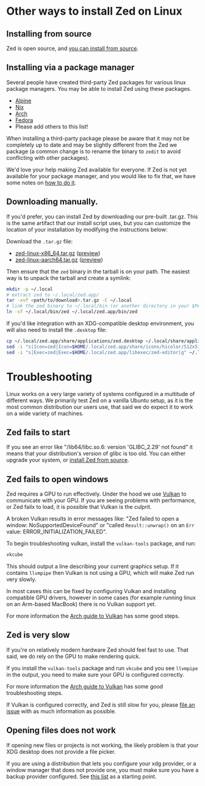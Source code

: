 # Other ways to install Zed on Linux

## Installing from source

Zed is open source, and [you can install from source](./development/linux.md).

## Installing via a package manager

Several people have created third-party Zed packages for various linux package managers. You may be able to install Zed using these packages.

* [Alpine](https://pkgs.alpinelinux.org/package/edge/testing/x86_64/zed)
* [Nix](https://search.nixos.org/packages?show=zed-editor)
* [Arch](https://archlinux.org/packages/extra/x86_64/zed/)
* [Fedora](https://fedora.pkgs.org/40/terra/zed-preview-0:0.142.1-pre1.fc40.aarch64.rpm.html)
* Please add others to this list!

When installing a third-party package please be aware that it may not be completely up to date and may be slightly different from the Zed we package (a common change is to rename the binary to `zedit` to avoid conflicting with other packages).

We'd love your help making Zed available for everyone. If Zed is not yet available for your package manager, and you would like to fix that, we have some notes on [how to do it](./development/linux.md#notes-for-packaging-zed).

## Downloading manually.

If you'd prefer, you can install Zed by downloading our pre-built .tar.gz. This is the same artifact that our install script uses, but you can customize the location of your installation by modifying the instructions below:

Download the `.tar.gz` file:

* [zed-linux-x86_64.tar.gz](https://zed.dev/api/releases/stable/latest/zed-linux-x86_64.tar.gz) ([preview](https://zed.dev/api/releases/preview/latest/zed-linux-x86_64.tar.gz))
* [zed-linux-aarch64.tar.gz](https://zed.dev/api/releases/stable/latest/zed-linux-x86_64.tar.gz)
 ([preview](https://zed.dev/api/releases/preview/latest/zed-linux-x86_64.tar.gz))

Then ensure that the `zed` binary in the tarball is on your path. The easiest way is to unpack the tarball and create a symlink:

```sh
mkdir -p ~/.local
# extract zed to ~/.local/zed.app/
tar -xvf <path/to/download>.tar.gz -C ~/.local
# link the zed binary to ~/.local/bin (or another directory in your $PATH)
ln -sf ~/.local/bin/zed ~/.local/zed.app/bin/zed
```

If you'd like integration with an XDG-compatible desktop environment, you will also need to install the `.desktop` file:

```sh
cp ~/.local/zed.app/share/applications/zed.desktop ~/.local/share/applications/zed.desktop
sed -i "s|Icon=zed|Icon=$HOME/.local/zed.app/share/icons/hicolor/512x512/apps/zed.png|g" ~/.local/share/applications/zed.desktop
sed -i "s|Exec=zed|Exec=$HOME/.local/zed.app/libexec/zed-editor|g" ~/.local/share/applications/zed.desktop
```

# Troubleshooting

Linux works on a very large variety of systems configured in a multitude of different ways. We primarily test Zed on a vanilla Ubuntu setup, as it is the most common distribution our users use, that said we do expect it to work on a wide variety of machines.

## Zed fails to start

If you see an error like "/lib64/libc.so.6: version 'GLIBC_2.29' not found" it means that your distribution's version of glibc is too old. You can either upgrade your system, or [install Zed from source](./development/linux.md).

## Zed fails to open windows

Zed requires a GPU to run effectively. Under the hood we use [Vulkan](https://www.vulkan.org/) to communicate with your GPU. If you are seeing problems with performance, or Zed failx to load, it is possible that Vulkan is the culprit.

A broken Vulkan results in error messages like: "Zed failed to open a window: NoSupportedDeviceFound" or "called `Result::unwrap()` on an `Err` value: ERROR_INITIALIZATION_FAILED".

To begin troubleshooting vulkan, install the `vulkan-tools` package, and run:
```sh
vkcube
```

This should output a line describing your current graphics setup. If it contains `llvmpipe` then Vulkan is not using a GPU, which will make Zed run very slowly.

In most cases this can be fixed by configuring Vulkan and installing compatible GPU drivers, however in some cases (for example running linux on an Arm-based MacBook) there is no Vulkan support yet.

For more information the [Arch guide to Vulkan](https://wiki.archlinux.org/title/Vulkan) has some good steps.

## Zed is very slow

If you're on relatively modern hardware Zed should feel fast to use. That said, we do rely on the GPU to make rendering quick.

If you install the `vulkan-tools` package and run `vkcube` and you see `llvmpipe` in the output, you need to make sure your GPU is configured correctly.

For more information the [Arch guide to Vulkan](https://wiki.archlinux.org/title/Vulkan) has some good troubleshooting steps.

If Vulkan is configured correctly, and Zed is still slow for you, please [file an issue](https://github.com/zed-industries/zed) with as much information as possible.

## Opening files does not work

If opening new files or projects is not working, the likely problem is that your XDG desktop does not provide a file picker.

If you are using a distribution that lets you configure your xdg provider, or a window manager that does not provide one, you must make sure you have a backup provider configured. See [this list](https://wiki.archlinux.org/title/XDG_Desktop_Portal#List_of_backends_and_interfaces) as a starting point.
